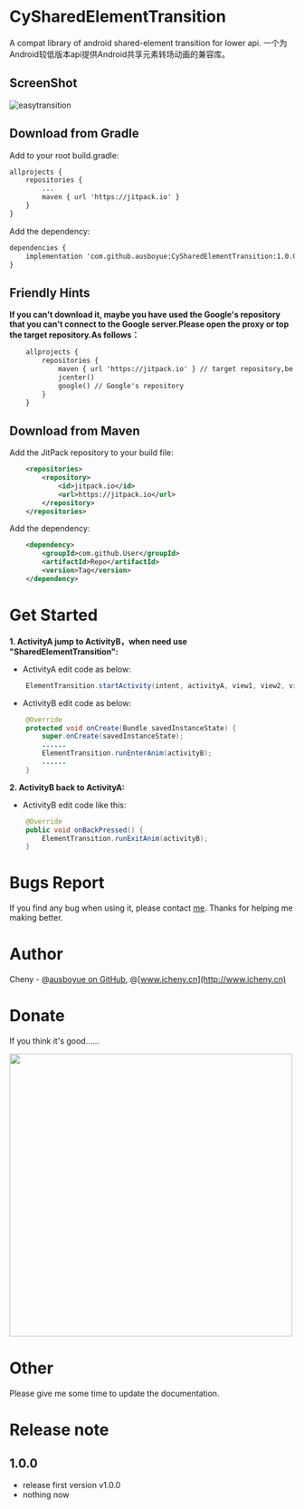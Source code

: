# CySharedElementTransition
A compat library of android shared-element transition for lower api.
一个为Android较低版本api提供Android共享元素转场动画的兼容库。

## ScreenShot
![easytransition](https://github.com/ausboyue/CySharedElementTransition/blob/master/screenshot/screenshot.gif) 

## Download from Gradle

Add to your root build.gradle:
```xml
allprojects {
    repositories {
        ...
        maven { url 'https://jitpack.io' }
    }
}
```

Add the dependency:
```xml
dependencies {
    implementation 'com.github.ausboyue:CySharedElementTransition:1.0.0'
}
```

## Friendly Hints
**If you can't download it, maybe you have used the Google's repository that you can't connect to the Google server.Please open the proxy or top the target repository.As follows：**
```xml
    allprojects {
        repositories {
            maven { url 'https://jitpack.io' } // target repository,be top
            jcenter()
            google() // Google's repository
        }
    }
```

## Download from Maven

Add the JitPack repository to your build file:
```xml
	<repositories>
		<repository>
		    <id>jitpack.io</id>
		    <url>https://jitpack.io</url>
		</repository>
	</repositories>
```

Add the dependency:
```xml
	<dependency>
	    <groupId>com.github.User</groupId>
	    <artifactId>Repo</artifactId>
	    <version>Tag</version>
	</dependency>
```

# Get Started

**1. ActivityA jump to ActivityB，when need use "SharedElementTransition":**

- ActivityA edit code as below:
``` java
    ElementTransition.startActivity(intent, activityA, view1, view2, view...);
```
- ActivityB edit code as below:
``` java
    @Override
    protected void onCreate(Bundle savedInstanceState) {
        super.onCreate(savedInstanceState);
        ......
        ElementTransition.runEnterAnim(activityB);
        ......
    }
```
**2. ActivityB back to ActivityA:**

- ActivityB edit code like this:
``` java
    @Override
    public void onBackPressed() {
        ElementTransition.runExitAnim(activityB);
    }
```

# Bugs Report

If you find any bug when using it, please contact [me](mailto:ausboyue@qq.com). Thanks for helping me making better.

# Author

Cheny - @[ausboyue on GitHub](https://github.com/ausboyue/), @[www.icheny.cn](http://www.icheny.cn)

# Donate 
If you think it's good......

<img src="http://media.icheny.cn/alipayAndwxPay.jpg" width="500" >

# Other

Please give me some time to update the documentation.

# Release note
## 1.0.0
 - release first version v1.0.0 
 - nothing now
